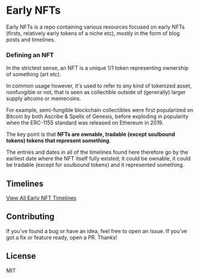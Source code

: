 # Early NFTs

Early NFTs is a repo containing various resources focused on early NFTs (firsts, relatively early tokens of a niche etc), mostly in the form of blog posts and timelines.

### Defining an NFT

In the strictest sense, an NFT is a unique 1/1 token representing ownership of something (art etc).

In common usage however, it's used to refer to any kind of tokenized asset, nonfungible or not, that is seen as collectible outside of (generally) larger supply altcoins or memecoins.

For example, semi-fungible blockchain collectibles were first popularized on Bitcoin by both Ascribe & Spells of Genesis, before exploding in popularity when the ERC-1155 standard was released on Ethereum in 2019.

The key point is that **NFTs are ownable, tradable (except soulbound tokens) tokens that represent something**.

The entries and dates in all of the timelines found here therefore go by the earliest date where the NFT itself fully existed; it could be ownable, it could be tradable (except for soulbound tokens) and it represented something.

## Timelines

[View All Early NFT Timelines](./timelines/)

## Contributing

If you've found a bug or have an idea, feel free to open an Issue. If you've got a fix or feature ready, open a PR. Thanks!

## License

MIT
